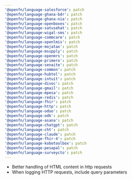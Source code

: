 ```yaml
---
'@openfn/language-salesforce': patch
'@openfn/language-ghana-bdr': patch
'@openfn/language-ghana-nia': patch
'@openfn/language-openboxes': patch
'@openfn/language-satusehat': patch
'@openfn/language-wigal-sms': patch
'@openfn/language-commcare': patch
'@openfn/language-openlmis': patch
'@openfn/language-mojatax': patch
'@openfn/language-msupply': patch
'@openfn/language-openmrs': patch
'@openfn/language-primero': patch
'@openfn/language-senaite': patch
'@openfn/language-common': patch
'@openfn/language-hubtel': patch
'@openfn/language-intuit': patch
'@openfn/language-divoc': patch
'@openfn/language-gmail': patch
'@openfn/language-mpesa': patch
'@openfn/language-redis': patch
'@openfn/language-fhir': patch
'@openfn/language-http': patch
'@openfn/language-odoo': patch
'@openfn/language-odk': patch
'@openfn/language-asana': patch
'@openfn/language-chatgpt': patch
'@openfn/language-cht': patch
'@openfn/language-claude': patch
'@openfn/language-fhir-4': patch
'@openfn/language-kobotoolbox': patch
'@openfn/language-pesapal': patch
'@openfn/language-surveycto': patch
---
```


- Better handling of HTML content in http requests
- When logging HTTP requests, include query parameters
